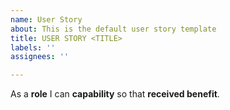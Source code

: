 ```yaml
---
name: User Story
about: This is the default user story template
title: USER STORY <TITLE>
labels: ''
assignees: ''

---
```


As a **role** I can **capability** so that **received benefit**.
